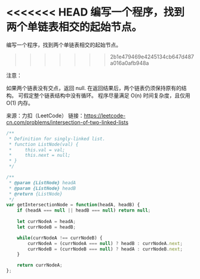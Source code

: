 <<<<<<< HEAD
编写一个程序，找到两个单链表相交的起始节点。 
=======
 编写一个程序，找到两个单链表相交的起始节点。 
>>>>>>> 2b1e479469e4245134cb647d487a016a0afb948a

注意：

如果两个链表没有交点，返回 null.
在返回结果后，两个链表仍须保持原有的结构。
可假定整个链表结构中没有循环。
程序尽量满足 O(n) 时间复杂度，且仅用 O(1) 内存。

来源：力扣（LeetCode）
链接：https://leetcode-cn.com/problems/intersection-of-two-linked-lists

```javascript
/**
 * Definition for singly-linked list.
 * function ListNode(val) {
 *     this.val = val;
 *     this.next = null;
 * }
 */

/**
 * @param {ListNode} headA
 * @param {ListNode} headB
 * @return {ListNode}
 */
var getIntersectionNode = function(headA, headB) {
    if (headA === null || headB === null) return null;
    
    let currNodeA = headA;
    let currNodeB = headB;

    while(currNodeA !== currNodeB) {
        currNodeA = (currNodeA === null) ? headB : currNodeA.next;
        currNodeB = (currNodeB === null) ? headA : currNodeB.next;
    }

    return currNodeA;
};
```

